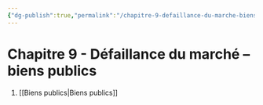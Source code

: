 ```yaml
---
{"dg-publish":true,"permalink":"/chapitre-9-defaillance-du-marche-biens-publics/","tags":["MOC","gardenEntry","gardenEntry","gardenEntry","gardenEntry","gardenEntry","gardenEntry","gardenEntry","gardenEntry","gardenEntry"]}
---
```



# Chapitre 9 - Défaillance du marché –  biens publics

1. [[Biens publics\|Biens publics]]